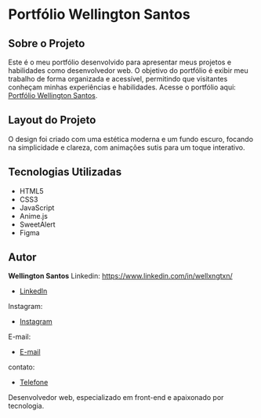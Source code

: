 # Portfólio Wellington Santos

## Sobre o Projeto
Este é o meu portfólio desenvolvido para apresentar meus projetos e habilidades como desenvolvedor web. O objetivo do portfólio é exibir meu trabalho de forma organizada e acessível, permitindo que visitantes conheçam minhas experiências e habilidades. 
Acesse o portfólio aqui: [Portfólio Wellington Santos](https://wellingtonzx.github.io/wellington-portfolio/).

## Layout do Projeto
O design foi criado com uma estética moderna e um fundo escuro, focando na simplicidade e clareza, com animações sutis para um toque interativo.

## Tecnologias Utilizadas
- HTML5
- CSS3
- JavaScript
- Anime.js
- SweetAlert
- Figma

## Autor
**Wellington Santos**
Linkedin:
https://www.linkedin.com/in/wellxngtxn/
- [LinkedIn](https://www.linkedin.com/in/wellxngtxn/)  

Instagram:
- [Instagram](https://www.instagram.com/wellxngtxn/) 


E-mail:
- [E-mail](mailto:wellington.santos06@outlook.com)  


contato:
- [Telefone](tel:+5547991591468)



Desenvolvedor web, especializado em front-end e apaixonado por tecnologia.
